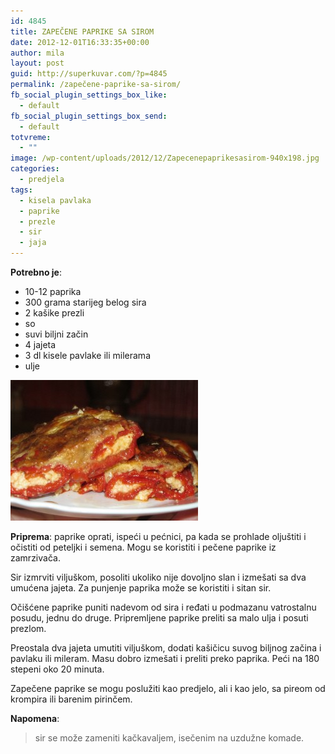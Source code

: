 ```yaml
---
id: 4845
title: ZAPEČENE PAPRIKE SA SIROM
date: 2012-12-01T16:33:35+00:00
author: mila
layout: post
guid: http://superkuvar.com/?p=4845
permalink: /zapečene-paprike-sa-sirom/
fb_social_plugin_settings_box_like:
  - default
fb_social_plugin_settings_box_send:
  - default
totvreme:
  - ""
image: /wp-content/uploads/2012/12/Zapecenepaprikesasirom-940x198.jpg
categories:
  - predjela
tags:
  - kisela pavlaka
  - paprike
  - prezle
  - sir
  - jaja
---
```

**Potrebno je**:

  * 10-12 paprika
  * 300 grama starijeg belog sira
  * 2 kašike prezli
  * so
  * suvi biljni začin
  * 4 jajeta
  * 3 dl kisele pavlake ili milerama
  * ulje

<img class="alignnone size-medium wp-image-4847" title="Zapecenepaprikesasirom" src="/wp-content/uploads/2012/12/Zapecenepaprikesasirom-300x225.jpg" alt="" width="300" height="225" /> 

**Priprema**: paprike oprati, ispeći u pećnici, pa kada se prohlade oljuštiti i očistiti od peteljki i semena. Mogu se koristiti i pečene paprike iz zamrzivača.

Sir izmrviti viljuškom, posoliti ukoliko nije dovoljno slan i izmešati sa dva umućena jajeta. Za punjenje paprika može se koristiti i sitan sir.

Očišćene paprike puniti nadevom od sira i ređati u podmazanu vatrostalnu posudu, jednu do druge. Pripremljene paprike preliti sa malo ulja i posuti prezlom.

Preostala dva jajeta umutiti viljuškom, dodati kašičicu suvog biljnog začina i pavlaku ili mileram. Masu dobro izmešati i preliti preko paprika. Peći na 180 stepeni oko 20 minuta.

Zapečene paprike se mogu poslužiti kao predjelo, ali i kao jelo, sa pireom od krompira ili barenim pirinčem.

**Napomena**: 
> sir se može zameniti kačkavaljem, isečenim na uzdužne komade.